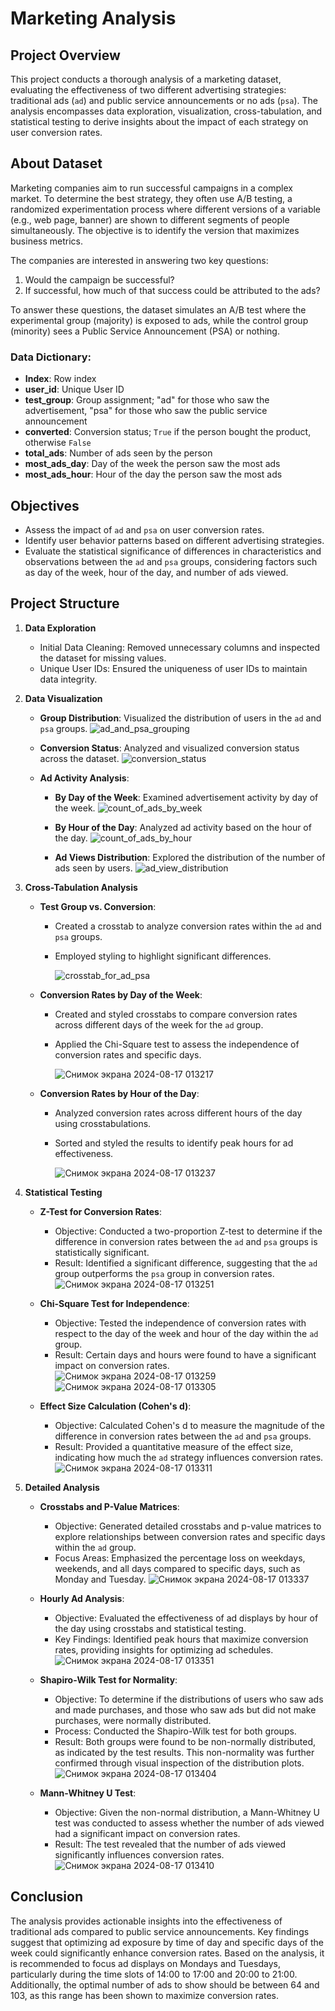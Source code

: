 # Marketing Analysis

## Project Overview
This project conducts a thorough analysis of a marketing dataset, evaluating the effectiveness of two different advertising strategies: traditional ads (`ad`) and public service announcements or no ads (`psa`). The analysis encompasses data exploration, visualization, cross-tabulation, and statistical testing to derive insights about the impact of each strategy on user conversion rates.

## About Dataset
Marketing companies aim to run successful campaigns in a complex market. To determine the best strategy, they often use A/B testing, a randomized experimentation process where different versions of a variable (e.g., web page, banner) are shown to different segments of people simultaneously. The objective is to identify the version that maximizes business metrics.

The companies are interested in answering two key questions:
1. Would the campaign be successful?
2. If successful, how much of that success could be attributed to the ads?

To answer these questions, the dataset simulates an A/B test where the experimental group (majority) is exposed to ads, while the control group (minority) sees a Public Service Announcement (PSA) or nothing.

### Data Dictionary:
- **Index**: Row index
- **user_id**: Unique User ID
- **test_group**: Group assignment; "ad" for those who saw the advertisement, "psa" for those who saw the public service announcement
- **converted**: Conversion status; `True` if the person bought the product, otherwise `False`
- **total_ads**: Number of ads seen by the person
- **most_ads_day**: Day of the week the person saw the most ads
- **most_ads_hour**: Hour of the day the person saw the most ads

## Objectives
- Assess the impact of `ad` and `psa` on user conversion rates.
- Identify user behavior patterns based on different advertising strategies.
- Evaluate the statistical significance of differences in characteristics and observations between the `ad` and `psa` groups, considering factors such as day of the week, hour of the day, and number of ads viewed.

## Project Structure
1. **Data Exploration**
    - Initial Data Cleaning: Removed unnecessary columns and inspected the dataset for missing values.
    - Unique User IDs: Ensured the uniqueness of user IDs to maintain data integrity.

2. **Data Visualization**
    - **Group Distribution**: Visualized the distribution of users in the `ad` and `psa` groups.
      ![ad_and_psa_grouping](https://github.com/user-attachments/assets/06ed9476-3c57-4115-9972-52c2359f3427)

    - **Conversion Status**: Analyzed and visualized conversion status across the dataset.
      ![conversion_status](https://github.com/user-attachments/assets/76e5ba90-f2a1-4dcd-8ed5-98a56c14c60b)

    - **Ad Activity Analysis**:
        - **By Day of the Week**: Examined advertisement activity by day of the week.
          ![count_of_ads_by_week](https://github.com/user-attachments/assets/b5d8ee22-7493-45c2-8e47-4a51215dbded)

        - **By Hour of the Day**: Analyzed ad activity based on the hour of the day.
          ![count_of_ads_by_hour](https://github.com/user-attachments/assets/8e8e9619-e6a2-4ca4-8782-e08b3df9402b)

        - **Ad Views Distribution**: Explored the distribution of the number of ads seen by users.
          ![ad_view_distribution](https://github.com/user-attachments/assets/d35b3573-d946-40bb-a023-93ec4352cf8c)


3. **Cross-Tabulation Analysis**
    - **Test Group vs. Conversion**:
        - Created a crosstab to analyze conversion rates within the `ad` and `psa` groups.
        - Employed styling to highlight significant differences.
          
          ![crosstab_for_ad_psa](https://github.com/user-attachments/assets/3760386a-b27f-479b-8164-94ffa7bce59a)

    - **Conversion Rates by Day of the Week**:
        - Created and styled crosstabs to compare conversion rates across different days of the week for the `ad` group.
        - Applied the Chi-Square test to assess the independence of conversion rates and specific days.
          
          ![Снимок экрана 2024-08-17 013217](https://github.com/user-attachments/assets/9827d32e-a18c-43e8-87c7-a0a0f206154f)

    - **Conversion Rates by Hour of the Day**:
        - Analyzed conversion rates across different hours of the day using crosstabulations.
        - Sorted and styled the results to identify peak hours for ad effectiveness.
          
          ![Снимок экрана 2024-08-17 013237](https://github.com/user-attachments/assets/93adb195-4230-4107-8619-e70d09be3faf)


4. **Statistical Testing**
    - **Z-Test for Conversion Rates**:
        - Objective: Conducted a two-proportion Z-test to determine if the difference in conversion rates between the `ad` and `psa` groups is statistically significant.
        - Result: Identified a significant difference, suggesting that the `ad` group outperforms the `psa` group in conversion rates.
          ![Снимок экрана 2024-08-17 013251](https://github.com/user-attachments/assets/20144506-63fe-402d-97dd-bea9c42dec66)

    - **Chi-Square Test for Independence**:
        - Objective: Tested the independence of conversion rates with respect to the day of the week and hour of the day within the `ad` group.
        - Result: Certain days and hours were found to have a significant impact on conversion rates.
          ![Снимок экрана 2024-08-17 013259](https://github.com/user-attachments/assets/250956b0-8025-494e-9f1e-35beb00555b3)
          ![Снимок экрана 2024-08-17 013305](https://github.com/user-attachments/assets/e44ba0c8-e676-4a3f-8fbb-6b1bfe3f3db0)

    - **Effect Size Calculation (Cohen's d)**:
        - Objective: Calculated Cohen's d to measure the magnitude of the difference in conversion rates between the `ad` and `psa` groups.
        - Result: Provided a quantitative measure of the effect size, indicating how much the `ad` strategy influences conversion rates.
          ![Снимок экрана 2024-08-17 013311](https://github.com/user-attachments/assets/f5c1cf59-5625-4549-a41d-ae2ce1af4250)


5. **Detailed Analysis**
    - **Crosstabs and P-Value Matrices**:
        - Objective: Generated detailed crosstabs and p-value matrices to explore relationships between conversion rates and specific days within the `ad` group.
        - Focus Areas: Emphasized the percentage loss on weekdays, weekends, and all days compared to specific days, such as Monday and Tuesday.
          ![Снимок экрана 2024-08-17 013337](https://github.com/user-attachments/assets/e868da91-64d0-44cb-93e4-66988c96f552)

    - **Hourly Ad Analysis**:
        - Objective: Evaluated the effectiveness of ad displays by hour of the day using crosstabs and statistical testing.
        - Key Findings: Identified peak hours that maximize conversion rates, providing insights for optimizing ad schedules.
          ![Снимок экрана 2024-08-17 013351](https://github.com/user-attachments/assets/c3fe7312-7ebd-453c-aa70-9da7bb62d6e6)

    - **Shapiro-Wilk Test for Normality**:
        - Objective: To determine if the distributions of users who saw ads and made purchases, and those who saw ads but did not make purchases, were normally distributed.
        - Process: Conducted the Shapiro-Wilk test for both groups.
        - Result: Both groups were found to be non-normally distributed, as indicated by the test results. This non-normality was further confirmed through visual inspection of the distribution plots.
          ![Снимок экрана 2024-08-17 013404](https://github.com/user-attachments/assets/85b3adac-bdfc-4893-a083-d74742c8809e)

    - **Mann-Whitney U Test**:
        - Objective: Given the non-normal distribution, a Mann-Whitney U test was conducted to assess whether the number of ads viewed had a significant impact on conversion rates.
        - Result: The test revealed that the number of ads viewed significantly influences conversion rates.
          ![Снимок экрана 2024-08-17 013410](https://github.com/user-attachments/assets/bc5c1feb-7e20-4987-95a7-6b81a3083b7c)


## Conclusion
The analysis provides actionable insights into the effectiveness of traditional ads compared to public service announcements. Key findings suggest that optimizing ad exposure by time of day and specific days of the week could significantly enhance conversion rates. Based on the analysis, it is recommended to focus ad displays on Mondays and Tuesdays, particularly during the time slots of 14:00 to 17:00 and 20:00 to 21:00. Additionally, the optimal number of ads to show should be between 64 and 103, as this range has been shown to maximize conversion rates.
